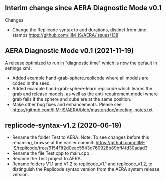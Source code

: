 Interim change since AERA Diagnostic Mode v0.1
----------------------------------------------

Changes
* Change the Replicode syntax to add durations, distinct from time stamps https://github.com/IIIM-IS/AERA/issues/138

AERA Diagnostic Mode v0.1 (2021-11-19)
-------------------------------------

A release optimized to run in "diagnostic time" which is now the default in settings.xml .

* Added example hand-grab-sphere.replicode where all models are coded in the seed.
* Added example hand-grab-sphere-learn.replicode which learns the grab and release models, as well
  as the anti-requirement model where grab fails if the sphere and cube are at the same position.
* Make other bug fixes and enhancements. Please see https://github.com/IIIM-IS/AERA/blob/master/doc/meeting-notes.txt

replicode-syntax-v1.2 (2020-06-19)
----------------------------------

* Rename the folder Test to AERA.
  Note: To see changes before this renaming, browse at the earlier commit: 
  https://github.com/IIIM-IS/replicode/tree/6154f1f2d0eac5543d760928b89bff4fd30adad3
* Rename the file Test.cpp to main.cpp .
* Rename the Test project to AERA.
* Rename folders V1.1 and V1.2 to replicode_v1.1 and replicode_v1.2, to distinguish the
  Replicode syntax version from the AERA system release version.
